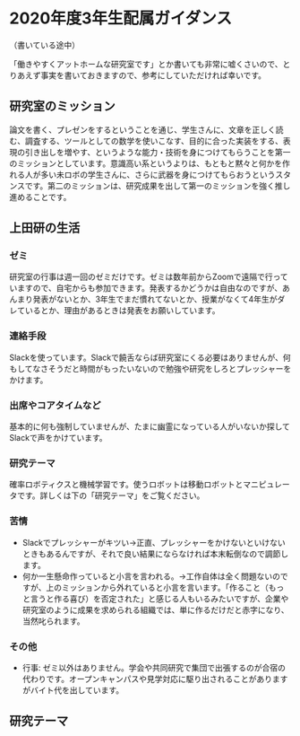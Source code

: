 # 2020年度3年生配属ガイダンス

（書いている途中）

「働きやすくアットホームな研究室です」とか書いても非常に嘘くさいので、とりあえず事実を書いておきますので、参考にしていただければ幸いです。

## 研究室のミッション

論文を書く、プレゼンをするということを通じ、学生さんに、文章を正しく読む、調査する、ツールとしての数学を使いこなす、目的に合った実装をする、表現の引き出しを増やす、というような能力・技術を身につけてもらうことを第一のミッションとしています。意識高い系というよりは、もともと黙々と何かを作れる人が多い未ロボの学生さんに、さらに武器を身につけてもらおうというスタンスです。第二のミッションは、研究成果を出して第一のミッションを強く推し進めることです。

## 上田研の生活

### ゼミ

研究室の行事は週一回のゼミだけです。ゼミは数年前からZoomで遠隔で行っていますので、自宅からも参加できます。発表するかどうかは自由なのですが、あんまり発表がないとか、3年生でまだ慣れてないとか、授業がなくて4年生がダレているとか、理由があるときは発表をお願いしています。

### 連絡手段

Slackを使っています。Slackで饒舌ならば研究室にくる必要はありませんが、何もしてなさそうだと時間がもったいないので勉強や研究をしろとプレッシャーをかけます。

### 出席やコアタイムなど

基本的に何も強制していませんが、たまに幽霊になっている人がいないか探してSlackで声をかけています。

### 研究テーマ

確率ロボティクスと機械学習です。使うロボットは移動ロボットとマニピュレータです。詳しくは下の「研究テーマ」をご覧ください。

### 苦情

* Slackでプレッシャーがキツい$\rightarrow$正直、プレッシャーをかけないといけないときもあるんですが、それで良い結果にならなければ本末転倒なので調節します。
* 何か一生懸命作っていると小言を言われる。$\rightarrow$工作自体は全く問題ないのですが、上のミッションから外れていると小言を言います。「作ること（もっと言うと作る喜び）を否定された」と感じる人もいるみたいですが、企業や研究室のように成果を求められる組織では、単に作るだけだと赤字になり、当然叱られます。

### その他

* 行事: ゼミ以外はありません。学会や共同研究で集団で出張するのが合宿の代わりです。オープンキャンパスや見学対応に駆り出されることがありますがバイト代を出しています。


## 研究テーマ
